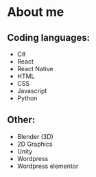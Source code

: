 <h1>About me</h1>

<h2>Coding languages:</h2>

<ul>
  <li>C#</li>
  <li>React</li>
  <li>React Native</li>
  <li>HTML</li>
  <li>CSS</li>
  <li>Javascript</li>
  <li>Python</li>
</ul>

<h2>Other:</h2>

<ul>
  <li>Blender (3D)</li>
  <li>2D Graphics</li>
  <li>Unity</li>
  <li>Wordpress</li>
  <li>Wordpress elementor</li>
</ul>

<!--
**LastJonicorn/lastjonicorn** is a ✨ _special_ ✨ repository because its `README.md` (this file) appears on your GitHub profile.

Here are some ideas to get you started:

- 🔭 I’m currently working on ...
- 🌱 I’m currently learning ...
- 👯 I’m looking to collaborate on ...
- 🤔 I’m looking for help with ...
- 💬 Ask me about ...
- 📫 How to reach me: ...
- 😄 Pronouns: ...
- ⚡ Fun fact: ...
-->
